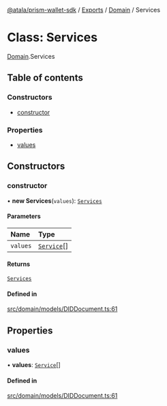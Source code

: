 [@atala/prism-wallet-sdk](../README.md) / [Exports](../modules.md) / [Domain](../modules/Domain.md) / Services

# Class: Services

[Domain](../modules/Domain.md).Services

## Table of contents

### Constructors

- [constructor](Domain.Services.md#constructor)

### Properties

- [values](Domain.Services.md#values)

## Constructors

### constructor

• **new Services**(`values`): [`Services`](Domain.Services.md)

#### Parameters

| Name | Type |
| :------ | :------ |
| `values` | [`Service`](Domain.Service.md)[] |

#### Returns

[`Services`](Domain.Services.md)

#### Defined in

[src/domain/models/DIDDocument.ts:61](https://github.com/hyperledger/identus-edge-agent-sdk-ts/blob/1a3abf65a2f89b4ecd0f28af600329805573d6fc/src/domain/models/DIDDocument.ts#L61)

## Properties

### values

• **values**: [`Service`](Domain.Service.md)[]

#### Defined in

[src/domain/models/DIDDocument.ts:61](https://github.com/hyperledger/identus-edge-agent-sdk-ts/blob/1a3abf65a2f89b4ecd0f28af600329805573d6fc/src/domain/models/DIDDocument.ts#L61)
